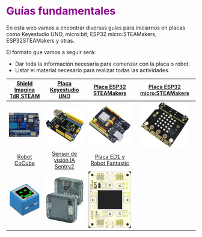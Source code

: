 # <FONT COLOR=#8B008B>Guías fundamentales</font>
En esta web vamos a encontrar diversas guías para iniciarnos en placas como Keyestudio UNO, micro:bit, ESP32 micro:STEAMakers, ESP32STEAMakers y otras.

El formato que vamos a seguir será:

* Dar toda la información necesaria para comenzar con la placa o robot.
* Listar el material necesario para realizar todas las actividades.

<center>

|[Shield Imagina TdR STEAM](https://fgcoca.github.io/GuiasFundamentales/TdR_STEAM/contTdR/)|[Placa Keyestudio UNO](https://fgcoca.github.io/GuiasFundamentales/UNO/contUNO/)|[Placa ESP32 STEAMakers](https://fgcoca.github.io/GuiasFundamentales/STEAMakers/contSM/)|[Placa ESP32 micro:STEAMakers](https://fgcoca.github.io/GuiasFundamentales/microSTEAMakers/contmicroSM/)|
|:-:|:-:|:-:|:-:|
|![TdR STEAM](./img/indice/tdrSTEAM.png)|![UNO](./img/indice/keyestudio-uno-r3.png)|![STEAMakers](./img/indice/STEAMakers.png)|![microSTEAMakers](./img/indice/microSM.png)|
|[Robot CoCube](https://fgcoca.github.io/GuiasFundamentales/cocube/introCC/)|[Sensor de visión IA Sentry2](https://fgcoca.github.io/GuiasFundamentales/Sentry2/contSentry2/)|[Placa ED1 y Robot Fantastic](https://fgcoca.github.io/GuiasFundamentales/introED1)|[]()|
|![CoCube](./img/indice/cocube.png)|![Sentry2](./img/indice/sentry2.png)|![ED1](./img/indice/ED1.png)||

</center>
